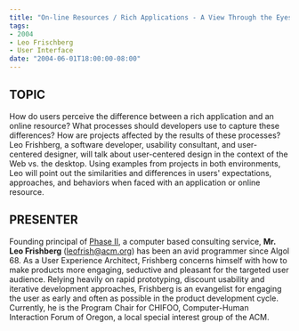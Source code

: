 ```yaml
---
title: "On-line Resources / Rich Applications - A View Through the Eyes of the User"
tags:
- 2004
- Leo Frischberg
- User Interface
date: "2004-06-01T18:00:00-08:00"
---
```

## TOPIC ##

How do users perceive the difference between a rich application and an online resource?  What processes should developers use to capture these differences? How are projects affected by the results of these processes? Leo Frishberg, a software developer, usability consultant, and user-centered designer, will talk about user-centered design in the context of the Web vs. the desktop.  Using examples from projects in both environments, Leo will point out the similarities and differences in users' expectations, approaches, and behaviors when faced with an application or online resource.

## PRESENTER ##

Founding principal of [Phase II](http:/www.aracnet.com/~slam), a computer based consulting service, **Mr. Leo Frishberg** (leofrish@acm.org) has been an avid programmer since Algol 68. As a User Experience Architect, Frishberg concerns himself with how to make products more engaging, seductive and pleasant for the targeted user audience. Relying heavily on rapid prototyping, discount usability and iterative development approaches, Frishberg is an evangelist for engaging the user as early and often as possible in the product development cycle. Currently, he is the Program Chair for CHIFOO, Computer-Human Interaction Forum of Oregon, a local special interest group of the ACM.
